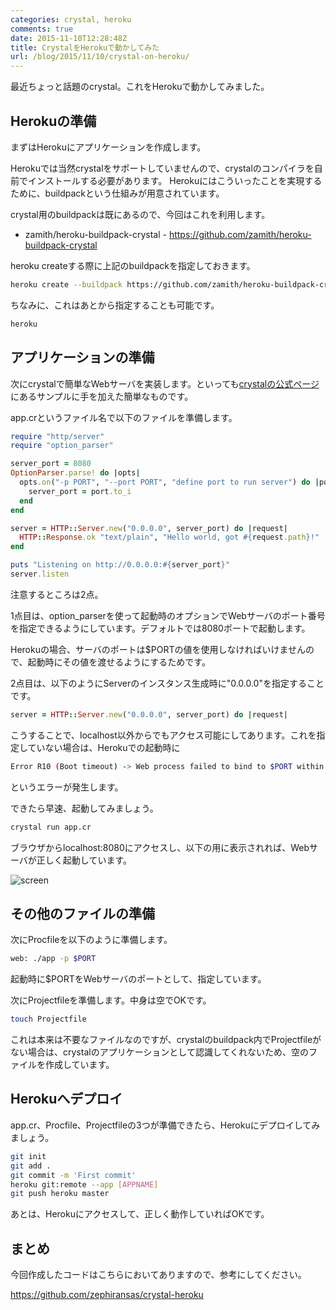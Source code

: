 ```yaml
---
categories: crystal, heroku
comments: true
date: 2015-11-10T12:28:48Z
title: CrystalをHerokuで動かしてみた
url: /blog/2015/11/10/crystal-on-heroku/
---
```


最近ちょっと話題のcrystal。これをHerokuで動かしてみました。

## Herokuの準備

まずはHerokuにアプリケーションを作成します。

Herokuでは当然crystalをサポートしていませんので、crystalのコンパイラを自前でインストールする必要があります。
Herokuにはこういったことを実現するために、buildpackという仕組みが用意されています。

crystal用のbuildpackは既にあるので、今回はこれを利用します。

- zamith/heroku-buildpack-crystal - https://github.com/zamith/heroku-buildpack-crystal

heroku createする際に上記のbuildpackを指定しておきます。

``` bash
heroku create --buildpack https://github.com/zamith/heroku-buildpack-crystal
```

ちなみに、これはあとから指定することも可能です。

``` bash
heroku
```

## アプリケーションの準備

次にcrystalで簡単なWebサーバを実装します。といっても[crystalの公式ページ](http://crystal-lang.org/)にあるサンプルに手を加えた簡単なものです。

app.crというファイル名で以下のファイルを準備します。

``` ruby app.cr
require "http/server"
require "option_parser"

server_port = 8080
OptionParser.parse! do |opts|
  opts.on("-p PORT", "--port PORT", "define port to run server") do |port|
    server_port = port.to_i
  end
end

server = HTTP::Server.new("0.0.0.0", server_port) do |request|
  HTTP::Response.ok "text/plain", "Hello world, got #{request.path}!"
end

puts "Listening on http://0.0.0.0:#{server_port}"
server.listen
```

注意するところは2点。

1点目は、option_parserを使って起動時のオプションでWebサーバのポート番号を指定できるようにしています。デフォルトでは8080ポートで起動します。

Herokuの場合、サーバのポートは$PORTの値を使用しなければいけませんので、起動時にその値を渡せるようにするためです。

2点目は、以下のようにServerのインスタンス生成時に"0.0.0.0"を指定することです。

``` ruby
server = HTTP::Server.new("0.0.0.0", server_port) do |request|
```

こうすることで、localhost以外からでもアクセス可能にしてあります。これを指定していない場合は、Herokuでの起動時に

``` bash
Error R10 (Boot timeout) -> Web process failed to bind to $PORT within 60 seconds of launch
```

というエラーが発生します。

できたら早速、起動してみましょう。

``` bash
crystal run app.cr
```

ブラウザからlocalhost:8080にアクセスし、以下の用に表示されれば、Webサーバが正しく起動しています。

![screen](/images/20151110/screen.png)

## その他のファイルの準備

次にProcfileを以下のように準備します。

``` bash Procfile
web: ./app -p $PORT
```

起動時に$PORTをWebサーバのポートとして、指定しています。

次にProjectfileを準備します。中身は空でOKです。

``` bash
touch Projectfile
```

これは本来は不要なファイルなのですが、crystalのbuildpack内でProjectfileがない場合は、crystalのアプリケーションとして認識してくれないため、空のファイルを作成しています。

## Herokuへデプロイ

app.cr、Procfile、Projectfileの3つが準備できたら、Herokuにデプロイしてみましょう。

``` bash
git init
git add .
git commit -m 'First commit'
heroku git:remote --app [APPNAME]
git push heroku master
```

あとは、Herokuにアクセスして、正しく動作していればOKです。

## まとめ

今回作成したコードはこちらにおいてありますので、参考にしてください。

https://github.com/zephiransas/crystal-heroku
